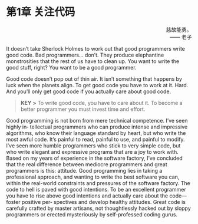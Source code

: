 # 第1章 关注代码

<p align="right">慈故能勇。<br/>
—— 老子</p>

It doesn’t take Sherlock Holmes to work out that good programmers write good code. Bad programmers… don’t. They produce elephantine monstrosities that the rest of us have to clean up. You want to write the good stuff, right? You want to be a good programmer.

Good code doesn’t pop out of thin air. It isn’t something that happens by luck when the planets align. To get good code you have to work at it. Hard. And you’ll only get good code if you actually care about good code.

> **KEY >** To write good code, you have to care about it. To become a better programmer you must invest time and effort.

Good programming is not born from mere technical competence. I’ve seen highly in‐
tellectual programmers who can produce intense and impressive algorithms, who know
their language standard by heart, but who write the most awful code. It’s painful to read,
painful to use, and painful to modify. I’ve seen more humble programmers who stick
to very simple code, but who write elegant and expressive programs that are a joy to
work with.
Based on my years of experience in the software factory, I’ve concluded that the real
difference between mediocre programmers and great programmers is this: attitude.
Good programming lies in taking a professional approach, and wanting to write the
best software you can, within the real-world constraints and pressures of the software
factory.
The code to hell is paved with good intentions. To be an excellent programmer you have
to rise above good intentions and actually care about the code—foster positive per‐
spectives and develop healthy attitudes. Great code is carefully crafted by master artisans, not thoughtlessly hacked out by sloppy programmers or erected mysteriously by
self-professed coding gurus.